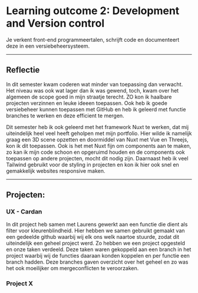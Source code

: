 # Learning outcome 2: Development and Version control

Je verkent front-end programmeertalen, schrijft code en documenteert deze in een versiebeheersysteem.

---

## Reflectie
In dit semester kwam coderen wat minder van toepassing dan verwacht. Het niveau was ook wat lager dan ik was gewend, toch, kwam over het algemeen de scope goed in mijn straatje terecht. ZO kon ik haalbare projecten verzinnen en leuke ideeen toepassen. Ook heb ik goede versiebeheer kunnen toepassen met GitHub en heb ik geleerd met functie branches te werken en deze efficient te mergen. 

Dit semester heb ik ook geleerd met het framework Nuxt te werken, dat mij uiteindelijk heel veel heeft geholpen met mijn portfolio. Hier wilde ik namelijk graag een 3D scene opzetten en doormiddel van Nuxt met Vue en Threejs, kon ik dit toepassen. Ook is het met Nuxt fijn om components aan te maken, zo kan ik mijn code schoon en opgeruimd houden en de components ook toepassen op andere projecten, mocht dit nodig zijn. Daarnaast heb ik veel Tailwind gebruikt voor de styling in projecten en kon ik hier ook snel en gemakkelijk websites responsive maken.

---

## Projecten:

### UX - Cardan
In dit project heb samen met Laurens gewerkt aan een functie die dient als filter voor kleurenblindheid. Hier hebben we samen gebruikt gemaakt van een gedeelde github waarbij wij elk ons welk naartoe stuurde, zodat dit uiteindelijk een geheel project werd. Zo hebben we een project opgesteld en onze taken verdeeld. Deze taken waren gekoppeld aan een branch in het project waarbij wij de functies daaraan konden koppelen en per functie een branch hadden. Deze branches gaven overzicht over het geheel en zo was het ook moeilijker om mergeconflicten te veroorzaken.

### Project X 

